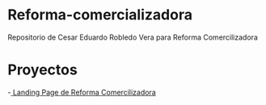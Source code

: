 # Reforma-comercializadora
Repositorio de Cesar Eduardo Robledo Vera para Reforma Comercilizadora

# Proyectos
-[ Landing Page de Reforma Comercilizadora  ](https://prosudocesar.github.io/appReforma/reformacomercializadora/html)